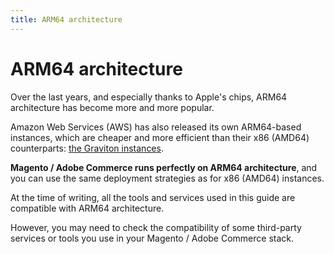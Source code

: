 ```yaml
---
title: ARM64 architecture
---
```


# ARM64 architecture

Over the last years, and especially thanks to Apple's chips, ARM64 architecture has become more and more popular.

Amazon Web Services (AWS) has also released its own ARM64-based instances, which are cheaper and more efficient than their x86 (AMD64) counterparts: [the Graviton instances](https://aws.amazon.com/ec2/graviton/).

**Magento / Adobe Commerce runs perfectly on ARM64 architecture**, and you can use the same deployment strategies as for x86 (AMD64) instances.

At the time of writing, all the tools and services used in this guide are compatible with ARM64 architecture.

However, you may need to check the compatibility of some third-party services or tools you use in your Magento / Adobe Commerce stack.
